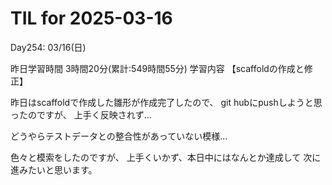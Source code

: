 # TIL for 2025-03-16
Day254: 03/16(日)

昨日学習時間 3時間20分(累計:549時間55分)
学習内容 【scaffoldの作成と修正】

昨日はscaffoldで作成した雛形が作成完了したので、
git hubにpushしようと思ったのですが、
上手く反映されず…

どうやらテストデータとの整合性があっていない模様…

色々と模索をしたのですが、
上手くいかず、本日中にはなんとか達成して
次に進みたいと思います。
